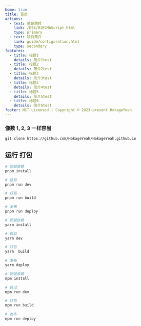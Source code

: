 ```yaml
---
home: true
title: 首页
actions:
  - text: 笔记跳转
    link: /ES6/01ECMAScript.html
    type: primary
  - text: 项目简介
    link: guide/configuration.html
    type: secondary
features:
  - title: 标题1
    details: 简介1test
  - title: 标题2
    details: 简介2test
  - title: 标题3
    details: 简介3test
  - title: 标题4
    details: 简介4test
  - title: 标题5
    details: 简介5test
  - title: 标题6
    details: 简介6test
footer: MIT Licensed | Copyright © 2023-present HokageYeah
---
```


### 像数 1, 2, 3 一样容易

```shell
git clone https://github.com/HokageYeah/HokageYeah.github.io
```


## 运行 打包
<CodeGroup>
  <CodeGroupItem title="PNPM" active>

```bash
# 安装依赖
pnpm install 

# 启动
pnpm run dev

# 打包
pnpm run build

# 发布
pnpm run deploy

```

  </CodeGroupItem>

  <CodeGroupItem title="YARN">

```bash
# 安装依赖
yarn install 

# 启动
yarn dev

# 打包
yarn  build

# 发布
yarn deploy

```

  </CodeGroupItem>

  <CodeGroupItem title="NPM">

```bash
# 安装依赖
npm install 

# 启动
npm run dev

# 打包
npm run build

# 发布
npm run deploy

```

  </CodeGroupItem>
</CodeGroup>

